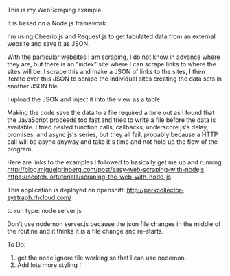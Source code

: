 This is my WebScraping example.

It is based on a Node.js framework.

I'm using Cheerio.js and Request.js to get tabulated data from an external website and save it as JSON.

With the particular websites I am scraping, I do not know in advance where they are, but there is an "index" site where I can scrape links to where the sites will be.  I scrape this and make a JSON of links to the sites, I then iterate over this JSON to scrape the individual sites creating the data sets in another JSON file.

I upload the JSON and inject it into the view as a table.

Making the code save the data to a file required a time out as I found that the JavaScript proceeds too fast and tries to write a file before the data is available.  I tried nested function calls, callbacks, underscore js's delay, promises, and async js's series, but they all fail, probably because a HTTP call will be async anyway and take it's time and not hold up the flow of the program.

Here are links to the examples I followed to basically get me up and running:
  http://blog.miguelgrinberg.com/post/easy-web-scraping-with-nodejs
  https://scotch.io/tutorials/scraping-the-web-with-node-js

This application is deployed on openshift:
  http://parkcollector-systraph.rhcloud.com/

to run type:  node server.js    

Don't use nodemon server.js   because the json file changes in the middle of the routine and it thinks it is a file change and re-starts.

To Do:
  1) get the node ignore file working so that I can use nodemon.
  2) Add lots more styling !


